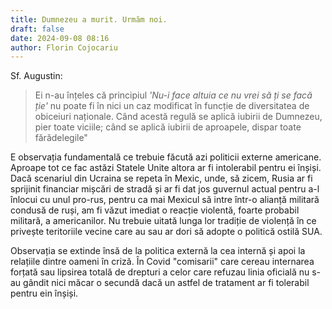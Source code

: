 ```yaml
---
title: Dumnezeu a murit. Urmăm noi.
draft: false
date: 2024-09-08 08:16
author: Florin Cojocariu
---
```

Sf. Augustin:  
> Ei n-au înțeles că principiul *'Nu-i face altuia ce nu vrei să ți se facă ție'* nu poate fi în nici un caz modificat în funcție de diversitatea de obiceiuri naționale. Când acestă regulă se aplică iubirii de Dumnezeu, pier toate viciile; când se aplică iubirii de aproapele, dispar toate fărădelegile" 

E observația fundamentală ce trebuie făcută azi politicii externe americane. Aproape tot ce fac astăzi Statele Unite altora ar fi intolerabil pentru ei înșiși. Dacă scenariul din Ucraina se repeta în Mexic, unde, să zicem, Rusia ar fi sprijinit financiar mișcări de stradă și ar fi dat jos guvernul actual pentru a-l înlocui cu unul pro-rus, pentru ca mai Mexicul să intre într-o alianță militară condusă de ruși, am fi văzut imediat o reacție violentă, foarte probabil militară, a americanilor. Nu trebuie uitată lunga lor tradiție de violență în ce privește teritoriile vecine care au sau ar dori să adopte o politică ostilă SUA.

Observația se extinde însă de la politica externă la cea internă și apoi la relațiile dintre oameni în criză. În Covid "comisarii" care cereau internarea forțată sau lipsirea totală de drepturi a celor care refuzau linia oficială nu s-au gândit nici măcar o secundă dacă un astfel de tratament  ar fi tolerabil pentru ein înșiși.
